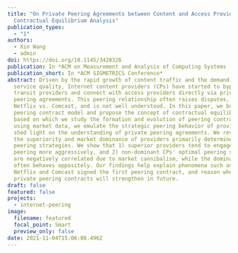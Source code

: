 ```yaml
---
title: "On Private Peering Agreements between Content and Access Providers: A
  Contractual Equilibrium Analysis"
publication_types:
  - "1"
authors:
  - Xin Wang
  - admin
doi: https://doi.org/10.1145/3428326
publication: In *ACM on Measurement and Analysis of Computing Systems (SIGMETRICS)*
publication_short: In *ACM SIGMETRICS Conference*
abstract: Driven by the rapid growth of content traffic and the demand for
  service quality, Internet content providers (CPs) have started to bypass
  transit providers and connect with access providers directly via private
  peering agreements. This peering relationship often raises disputes, e.g.,
  Netflix vs. Comcast, and is not well understood. In this paper, we build a
  peering contract model and propose the concept of contractual equilibrium,
  based on which we study the formation and evolution of peering contracts. By
  using market data, we emulate the strategic peering behavior of providers and
  shed light on the understanding of private peering agreements. We reveal that
  the superiority and market dominance of providers primarily determine their
  peering strategies. We show that 1) superior providers tend to engage in
  peering more aggressively, and 2) non-dominant CPs' optimal peering strategies
  are negatively correlated due to market cannibalism, while the dominant CP
  often behaves oppositely. Our findings help explain phenomena such as why
  Netflix and Comcast signed the first peering contract, and reason whether
  private peering contracts will strengthen in future.
draft: false
featured: false
projects:
  - internet-peering
image:
  filename: featured
  focal_point: Smart
  preview_only: false
date: 2021-11-04T15:06:08.496Z
---
```

